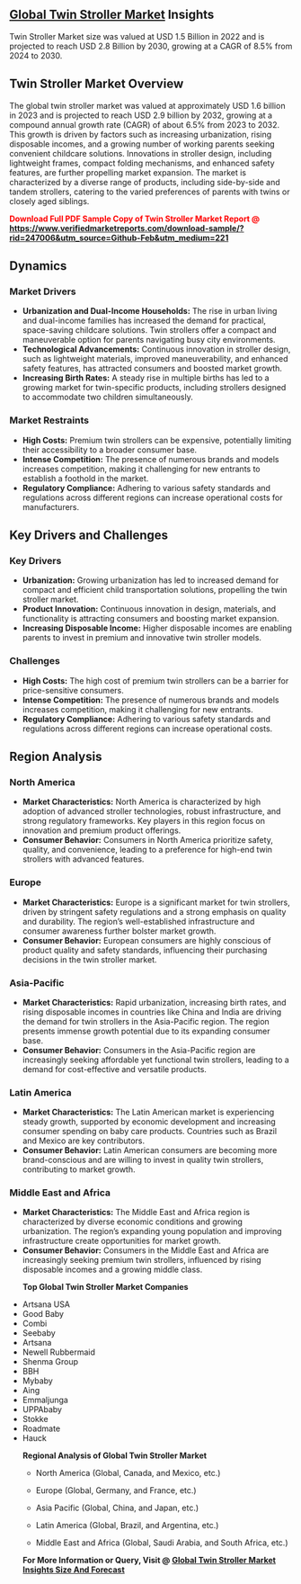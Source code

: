 <h2><a href="https://www.verifiedmarketreports.com/download-sample/?rid=247006&amp;utm_source=Github&amp;utm_medium=221" target="_blank">Global Twin Stroller Market</a> Insights</h2><p>Twin Stroller Market size was valued at USD 1.5 Billion in 2022 and is projected to reach USD 2.8 Billion by 2030, growing at a CAGR of 8.5% from 2024 to 2030.</p><p> <h2>Twin Stroller Market Overview</h2> <p>The global twin stroller market was valued at approximately USD 1.6 billion in 2023 and is projected to reach USD 2.9 billion by 2032, growing at a compound annual growth rate (CAGR) of about 6.5% from 2023 to 2032. This growth is driven by factors such as increasing urbanization, rising disposable incomes, and a growing number of working parents seeking convenient childcare solutions. Innovations in stroller design, including lightweight frames, compact folding mechanisms, and enhanced safety features, are further propelling market expansion. The market is characterized by a diverse range of products, including side-by-side and tandem strollers, catering to the varied preferences of parents with twins or closely aged siblings. </p> <p><strong><p><span class=""><span style="color: #ff0000;"><strong>Download Full PDF Sample Copy of Twin Stroller Market Report</strong> @ </span><a href="https://www.verifiedmarketreports.com/download-sample/?rid=247006&amp;utm_source=Github-Feb&amp;utm_medium=221" target="_blank">https://www.verifiedmarketreports.com/download-sample/?rid=247006&amp;utm_source=Github-Feb&amp;utm_medium=221</a></span></p></strong></p> <h2>Dynamics</h2> <h3>Market Drivers</h3> <ul> <li><strong>Urbanization and Dual-Income Households:</strong> The rise in urban living and dual-income families has increased the demand for practical, space-saving childcare solutions. Twin strollers offer a compact and maneuverable option for parents navigating busy city environments. </li> <li><strong>Technological Advancements:</strong> Continuous innovation in stroller design, such as lightweight materials, improved maneuverability, and enhanced safety features, has attracted consumers and boosted market growth. </li> <li><strong>Increasing Birth Rates:</strong> A steady rise in multiple births has led to a growing market for twin-specific products, including strollers designed to accommodate two children simultaneously. </li> </ul> <h3>Market Restraints</h3> <ul> <li><strong>High Costs:</strong> Premium twin strollers can be expensive, potentially limiting their accessibility to a broader consumer base. </li> <li><strong>Intense Competition:</strong> The presence of numerous brands and models increases competition, making it challenging for new entrants to establish a foothold in the market. </li> <li><strong>Regulatory Compliance:</strong> Adhering to various safety standards and regulations across different regions can increase operational costs for manufacturers. </li> </ul> <h2>Key Drivers and Challenges</h2> <h3>Key Drivers</h3> <ul> <li><strong>Urbanization:</strong> Growing urbanization has led to increased demand for compact and efficient child transportation solutions, propelling the twin stroller market. </li> <li><strong>Product Innovation:</strong> Continuous innovation in design, materials, and functionality is attracting consumers and boosting market expansion. </li> <li><strong>Increasing Disposable Income:</strong> Higher disposable incomes are enabling parents to invest in premium and innovative twin stroller models. </li> </ul> <h3>Challenges</h3> <ul> <li><strong>High Costs:</strong> The high cost of premium twin strollers can be a barrier for price-sensitive consumers. </li> <li><strong>Intense Competition:</strong> The presence of numerous brands and models increases competition, making it challenging for new entrants. </li> <li><strong>Regulatory Compliance:</strong> Adhering to various safety standards and regulations across different regions can increase operational costs. </li> </ul> <h2>Region Analysis</h2> <h3>North America</h3> <ul> <li><strong>Market Characteristics:</strong> North America is characterized by high adoption of advanced stroller technologies, robust infrastructure, and strong regulatory frameworks. Key players in this region focus on innovation and premium product offerings. </li> <li><strong>Consumer Behavior:</strong> Consumers in North America prioritize safety, quality, and convenience, leading to a preference for high-end twin strollers with advanced features. </li> </ul> <h3>Europe</h3> <ul> <li><strong>Market Characteristics:</strong> Europe is a significant market for twin strollers, driven by stringent safety regulations and a strong emphasis on quality and durability. The region’s well-established infrastructure and consumer awareness further bolster market growth. </li> <li><strong>Consumer Behavior:</strong> European consumers are highly conscious of product quality and safety standards, influencing their purchasing decisions in the twin stroller market. </li> </ul> <h3>Asia-Pacific</h3> <ul> <li><strong>Market Characteristics:</strong> Rapid urbanization, increasing birth rates, and rising disposable incomes in countries like China and India are driving the demand for twin strollers in the Asia-Pacific region. The region presents immense growth potential due to its expanding consumer base. </li> <li><strong>Consumer Behavior:</strong> Consumers in the Asia-Pacific region are increasingly seeking affordable yet functional twin strollers, leading to a demand for cost-effective and versatile products. </li> </ul> <h3>Latin America</h3> <ul> <li><strong>Market Characteristics:</strong> The Latin American market is experiencing steady growth, supported by economic development and increasing consumer spending on baby care products. Countries such as Brazil and Mexico are key contributors. </li> <li><strong>Consumer Behavior:</strong> Latin American consumers are becoming more brand-conscious and are willing to invest in quality twin strollers, contributing to market growth. </li> </ul> <h3>Middle East and Africa</h3> <ul> <li><strong>Market Characteristics:</strong> The Middle East and Africa region is characterized by diverse economic conditions and growing urbanization. The region’s expanding young population and improving infrastructure create opportunities for market growth. </li> <li><strong>Consumer Behavior:</strong> Consumers in the Middle East and Africa are increasingly seeking premium twin strollers, influenced by rising disposable incomes and a growing middle class.</p><p><strong>Top Global Twin Stroller Market Companies</strong></p><div data-test-id=""><p><li>Artsana USA</li><li> Good Baby</li><li> Combi</li><li> Seebaby</li><li> Artsana</li><li> Newell Rubbermaid</li><li> Shenma Group</li><li> BBH</li><li> Mybaby</li><li> Aing</li><li> Emmaljunga</li><li> UPPAbaby</li><li> Stokke</li><li> Roadmate</li><li> Hauck</li></p><div><strong>Regional Analysis of&nbsp;Global Twin Stroller Market</strong></div><ul><li dir="ltr"><p dir="ltr">North America&nbsp;(Global, Canada, and Mexico, etc.)</p></li><li dir="ltr"><p dir="ltr">Europe (Global, Germany, and France, etc.)</p></li><li dir="ltr"><p dir="ltr">Asia Pacific&nbsp;(Global, China, and Japan, etc.)</p></li><li dir="ltr"><p dir="ltr">Latin America&nbsp;(Global, Brazil, and Argentina, etc.)</p></li><li dir="ltr">Middle East and Africa&nbsp;(Global, Saudi Arabia, and South Africa, etc.)</li></ul><p><strong>For More Information or Query, Visit @&nbsp;</strong><strong><a href="https://www.verifiedmarketreports.com/product/twin-stroller-market/?utm_source=Github&amp;utm_medium=221" target="_blank">Global Twin Stroller Market Insights Size And Forecast</a></strong></p></div>
